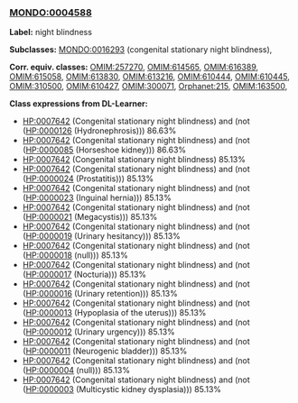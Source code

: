 
### [MONDO:0004588](http://purl.obolibrary.org/obo/MONDO_0004588)
**Label:** night blindness

**Subclasses:** [MONDO:0016293](http://purl.obolibrary.org/obo/MONDO_0016293) (congenital stationary night blindness), 

**Corr. equiv. classes:** [OMIM:257270](http://purl.obolibrary.org/obo/OMIM_257270), [OMIM:614565](http://purl.obolibrary.org/obo/OMIM_614565), [OMIM:616389](http://purl.obolibrary.org/obo/OMIM_616389), [OMIM:615058](http://purl.obolibrary.org/obo/OMIM_615058), [OMIM:613830](http://purl.obolibrary.org/obo/OMIM_613830), [OMIM:613216](http://purl.obolibrary.org/obo/OMIM_613216), [OMIM:610444](http://purl.obolibrary.org/obo/OMIM_610444), [OMIM:610445](http://purl.obolibrary.org/obo/OMIM_610445), [OMIM:310500](http://purl.obolibrary.org/obo/OMIM_310500), [OMIM:610427](http://purl.obolibrary.org/obo/OMIM_610427), [OMIM:300071](http://purl.obolibrary.org/obo/OMIM_300071), [Orphanet:215](http://www.orpha.net/ORDO/Orphanet_215), [OMIM:163500](http://purl.obolibrary.org/obo/OMIM_163500), 

**Class expressions from DL-Learner:**

- [HP:0007642](http://purl.obolibrary.org/obo/HP_0007642) (Congenital stationary night blindness) and (not ([HP:0000126](http://purl.obolibrary.org/obo/HP_0000126) (Hydronephrosis))) 86.63%
- [HP:0007642](http://purl.obolibrary.org/obo/HP_0007642) (Congenital stationary night blindness) and (not ([HP:0000085](http://purl.obolibrary.org/obo/HP_0000085) (Horseshoe kidney))) 86.63%
- [HP:0007642](http://purl.obolibrary.org/obo/HP_0007642) (Congenital stationary night blindness) 85.13%
- [HP:0007642](http://purl.obolibrary.org/obo/HP_0007642) (Congenital stationary night blindness) and (not ([HP:0000024](http://purl.obolibrary.org/obo/HP_0000024) (Prostatitis))) 85.13%
- [HP:0007642](http://purl.obolibrary.org/obo/HP_0007642) (Congenital stationary night blindness) and (not ([HP:0000023](http://purl.obolibrary.org/obo/HP_0000023) (Inguinal hernia))) 85.13%
- [HP:0007642](http://purl.obolibrary.org/obo/HP_0007642) (Congenital stationary night blindness) and (not ([HP:0000021](http://purl.obolibrary.org/obo/HP_0000021) (Megacystis))) 85.13%
- [HP:0007642](http://purl.obolibrary.org/obo/HP_0007642) (Congenital stationary night blindness) and (not ([HP:0000019](http://purl.obolibrary.org/obo/HP_0000019) (Urinary hesitancy))) 85.13%
- [HP:0007642](http://purl.obolibrary.org/obo/HP_0007642) (Congenital stationary night blindness) and (not ([HP:0000018](http://purl.obolibrary.org/obo/HP_0000018) (null))) 85.13%
- [HP:0007642](http://purl.obolibrary.org/obo/HP_0007642) (Congenital stationary night blindness) and (not ([HP:0000017](http://purl.obolibrary.org/obo/HP_0000017) (Nocturia))) 85.13%
- [HP:0007642](http://purl.obolibrary.org/obo/HP_0007642) (Congenital stationary night blindness) and (not ([HP:0000016](http://purl.obolibrary.org/obo/HP_0000016) (Urinary retention))) 85.13%
- [HP:0007642](http://purl.obolibrary.org/obo/HP_0007642) (Congenital stationary night blindness) and (not ([HP:0000013](http://purl.obolibrary.org/obo/HP_0000013) (Hypoplasia of the uterus))) 85.13%
- [HP:0007642](http://purl.obolibrary.org/obo/HP_0007642) (Congenital stationary night blindness) and (not ([HP:0000012](http://purl.obolibrary.org/obo/HP_0000012) (Urinary urgency))) 85.13%
- [HP:0007642](http://purl.obolibrary.org/obo/HP_0007642) (Congenital stationary night blindness) and (not ([HP:0000011](http://purl.obolibrary.org/obo/HP_0000011) (Neurogenic bladder))) 85.13%
- [HP:0007642](http://purl.obolibrary.org/obo/HP_0007642) (Congenital stationary night blindness) and (not ([HP:0000004](http://purl.obolibrary.org/obo/HP_0000004) (null))) 85.13%
- [HP:0007642](http://purl.obolibrary.org/obo/HP_0007642) (Congenital stationary night blindness) and (not ([HP:0000003](http://purl.obolibrary.org/obo/HP_0000003) (Multicystic kidney dysplasia))) 85.13%


